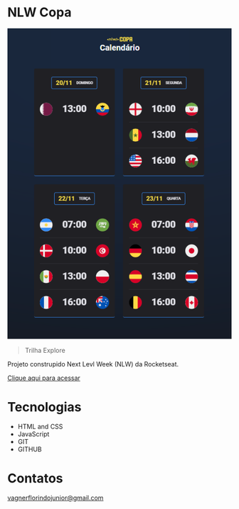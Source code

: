 # NLW Copa

![preview](./github/preview.png)

> Trilha Explore 

Projeto construpido Next Levl Week (NLW) da Rocketseat.

[Clique aqui para acessar](https://github.com/DevNatividade/NLW-Copa)

# Tecnologias 

- HTML and CSS
- JavaScript
- GIT 
- GITHUB

# Contatos

vagnerflorindojunior@gmail.com